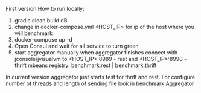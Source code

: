 First version
How to run locally:
1. gradle clean build dB
2. change in docker-compose.yml <HOST_IP> for ip of the host where you will benchmark
3. docker-compose up -d
4. Open Consul and wait for all service to turn green
5. start aggregator manually
when aggregator finishes
connect with jconsole/jvisualvm to <HOST_IP>:8989 - rest and <HOST_IP>:8990 - thrift
mbeans registry: benchmark.rest | benchmark.thrift

In current version aggregator just starts test for thrift and rest.
For configure number of threads and length of sending file look in benchmark.Aggregator
